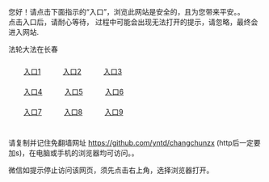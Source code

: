 您好！请点击下面指示的“入口”，浏览此网站是安全的，且为您带来平安。。 <br/>
点击入口后，请耐心等待， 过程中可能会出现无法打开的提示，请忽略，最终会进入网站. </br>

法轮大法在长春<br/>
<div style="padding:10px"><a style="margin:20px" target="_blank" href="https://djbj2mrxq564a.cloudfront.net/2Qpsp?qjadli" id="ccLink1" rel="nofollow">入口1</a> <a target="_blank" style="margin:20px" href="https://d3dp71f8e6hmb4.cloudfront.net/2Qpsp?gdzuh" id="ccLink2" rel="nofollow">入口2</a> <a style="margin:20px" target="_blank" href="https://d20nlkxec4l5qz.cloudfront.net/2Qpsp?yfqya" id="ccLink3" rel="nofollow">入口3</a></div>

<div style="padding:10px" ><a style="margin:20px" target="_blank" href="https://djbj2mrxq564a.cloudfront.net/2Qpsp?qjadli" id="ccLink4" rel="nofollow">入口4</a> <a style="margin:20px" href="https://d3dp71f8e6hmb4.cloudfront.net/2Qpsp?gdzuh" target="_blank" id="ccLink5" rel="nofollow">入口5</a> <a style="margin:20px" href="https://d20nlkxec4l5qz.cloudfront.net/2Qpsp?yfqya" target="_blank" id="ccLink6" rel="nofollow">入口6</a></div>

<div style="padding:10px"><a style="margin:20px" target="_blank" href="https://djbj2mrxq564a.cloudfront.net/2Qpsp?qjadli" id="ccLink7" rel="nofollow">入口7</a> <a style="margin:20px" href="https://d3dp71f8e6hmb4.cloudfront.net/2Qpsp?gdzuh" target="_blank" id="ccLink8" rel="nofollow">入口8</a> <a style="margin:20px" target="_blank" href="https://d20nlkxec4l5qz.cloudfront.net/2Qpsp?yfqya" id="ccLink9" rel="nofollow">入口9</a></div>

<br/>



请复制并记住免翻墙网址 https://github.com/yntd/changchunzx (http后一定要加s)，在电脑或手机的浏览器均可访问。。<br/>

微信如提示停止访问该网页，须先点击右上角，选择浏览器打开。
